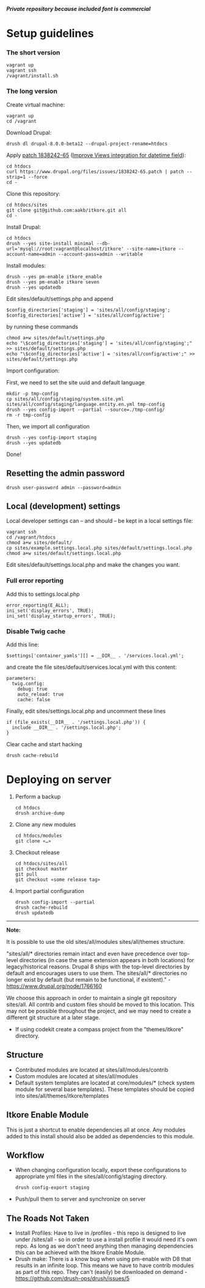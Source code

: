 **_Private repository because included font is commercial_**


Setup guidelines
================

### The short version

```
vagrant up
vagrant ssh
/vagrant/install.sh
```


### The long version

Create virtual machine:

```
vagrant up
cd /vagrant
```

Download Drupal:

```
drush dl drupal-8.0.0-beta12 --drupal-project-rename=htdocs
```

Apply [patch 1838242-65](https://www.drupal.org/files/issues/1838242-65.patch) ([Improve Views integration for datetime field](https://www.drupal.org/node/1838242)):

```
cd htdocs
curl https://www.drupal.org/files/issues/1838242-65.patch | patch --strip=1 --force
cd -
```

Clone this repository:

```
cd htdocs/sites
git clone git@github.com:aakb/itkore.git all
cd -
```

Install Drupal:

```
cd htdocs
drush --yes site-install minimal --db-url='mysql://root:vagrant@localhost/itkore' --site-name=itkore --account-name=admin --account-pass=admin --writable
```

Install modules:

```
drush --yes pm-enable itkore_enable
drush --yes pm-enable itkore seven
drush --yes updatedb
```

Edit sites/default/settings.php and append

```
$config_directories['staging'] = 'sites/all/config/staging';
$config_directories['active'] = 'sites/all/config/active';
```

by running these commands

```
chmod a+w sites/default/settings.php
echo "\$config_directories['staging'] = 'sites/all/config/staging';" >> sites/default/settings.php
echo "\$config_directories['active'] = 'sites/all/config/active';" >> sites/default/settings.php
```

Import configuration:

First, we need to set the site uuid and default language

```
mkdir -p tmp-config
cp sites/all/config/staging/system.site.yml sites/all/config/staging/language.entity.en.yml tmp-config
drush --yes config-import --partial --source=./tmp-config/
rm -r tmp-config
```

Then, we import all configuration

```
drush --yes config-import staging
drush --yes updatedb
```

Done!



Resetting the admin password
----------------------------

```
drush user-password admin --password=admin
```

Local (development) settings
----------------------------

Local developer settings can – and should – be kept in a local settings file:

```
vagrant ssh
cd /vagrant/htdocs
chmod a+w sites/default/
cp sites/example.settings.local.php sites/default/settings.local.php
chmod a+w sites/default/settings.local.php
```

Edit sites/default/settings.local.php and make the changes you want.

### Full error reporting

Add this to settings.local.php

```
error_reporting(E_ALL);
ini_set('display_errors', TRUE);
ini_set('display_startup_errors', TRUE);
```

### Disable Twig cache

Add this line:

```
$settings['container_yamls'][] = __DIR__ . '/services.local.yml';
```

and create the file sites/default/services.local.yml with this content:

```
parameters:
  twig.config:
    debug: true
    auto_reload: true
    cache: false
```

Finally, edit sites/settings.local.php and uncomment these lines
```
if (file_exists(__DIR__ . '/settings.local.php')) {
  include __DIR__ . '/settings.local.php';
}
```

Clear cache and start hacking
```
drush cache-rebuild
```


# Deploying on server

1. Perform a backup

    ```
    cd htdocs
    drush archive-dump
    ```

2. Clone any new modules

    ```
    cd htdocs/modules
	git clone «…»
    ```

3. Checkout release

    ```
    cd htdocs/sites/all
    git checkout master
	git pull
    git checkout «some release tag»
	```

4. Import partial configuration

    ```
    drush config-import --partial
	drush cache-rebuild
	drush updatedb
    ```

-------------------------------------------------------------------------------

**Note:**

It is possible to use the old sites/all/modules sites/all/themes structure.

"sites/all/* directories remain intact and even have precedence over top-level directories (in case the same extension appears in both locations) for legacy/historical reasons.
Drupal 8 ships with the top-level directories by default and encourages users to use them. The sites/all/* directories no longer exist by default (but remain to be functional, if existent)." -https://www.drupal.org/node/1766160

We choose this approach in order to maintain a single git repository sites/all.
All contrib and custom files should be moved to this location.
This may not be possible throughout the project, and we may need to create a different git structure at a later stage.

- If using codekit create a compass project from the "themes/itkore" directory.

Structure
------------

- Contributed modules are located at sites/all/modules/contrib
- Custom modules are located at sites/all/modules
- Default system templates are located at core/modules/* (check system module for several base templates).
  These templates should be copied into sites/all/themes/itkore/templates
  
Itkore Enable Module
------------

This is just a shortcut to enable dependencies all at once. Any modules added to this install should also be added as dependencies to this module.   


Workflow
-----------

- When changing configuration locally, export these configurations to appropriate yml files in the sites/all/config/staging directory.

	```
	drush config-export staging
	```

- Push/pull them to server and synchronize on server


The Roads Not Taken
----------------------

- Install Profiles: Have to live in /profiles - this repo is designed to live under /sites/all - so in order to use a install profile it would need it's own repo. 
  As long as we don't need anything then managing dependencies this can be achieved with the Itkore Enable Module.
- Drush make: There is a know bug when using pm-enable with D8 that results in an infinite loop. This means we have to have contrib modules as part of this repo. 
  They can't (easily) be downloaded on demand - https://github.com/drush-ops/drush/issues/5
